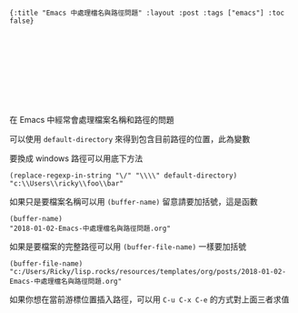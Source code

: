     {:title "Emacs 中處理檔名與路徑問題" :layout :post :tags ["emacs"] :toc false}


# 　


## 　

在 Emacs 中經常會處理檔案名稱和路徑的問題

可以使用 `default-directory` 來得到包含目前路徑的位置，此為變數

要換成 windows 路徑可以用底下方法

    (replace-regexp-in-string "\/" "\\\\" default-directory)
    "c:\\Users\\ricky\\foo\\bar"

如果只是要檔案名稱可以用 `(buffer-name)` 留意請要加括號，這是函數

    (buffer-name)
    "2018-01-02-Emacs-中處理檔名與路徑問題.org"

如果是要檔案的完整路徑可以用 `(buffer-file-name)` 一樣要加括號

    (buffer-file-name)
    "c:/Users/Ricky/lisp.rocks/resources/templates/org/posts/2018-01-02-Emacs-中處理檔名與路徑問題.org"

如果你想在當前游標位置插入路徑，可以用 `C-u C-x C-e` 的方式對上面三者求值

